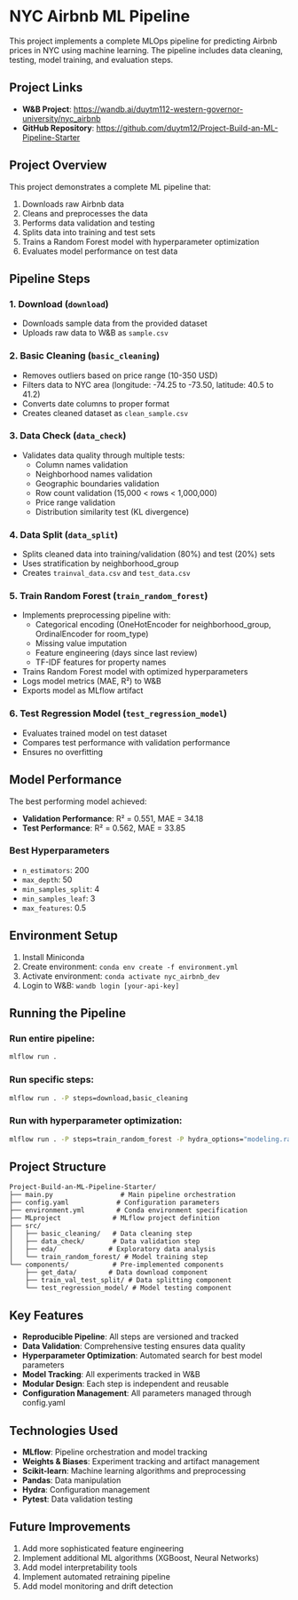 # NYC Airbnb ML Pipeline

This project implements a complete MLOps pipeline for predicting Airbnb prices in NYC using machine learning. The pipeline includes data cleaning, testing, model training, and evaluation steps.

## Project Links

- **W&B Project**: https://wandb.ai/duytm112-western-governor-university/nyc_airbnb
- **GitHub Repository**: https://github.com/duytm12/Project-Build-an-ML-Pipeline-Starter

## Project Overview

This project demonstrates a complete ML pipeline that:
1. Downloads raw Airbnb data
2. Cleans and preprocesses the data
3. Performs data validation and testing
4. Splits data into training and test sets
5. Trains a Random Forest model with hyperparameter optimization
6. Evaluates model performance on test data

## Pipeline Steps

### 1. Download (`download`)
- Downloads sample data from the provided dataset
- Uploads raw data to W&B as `sample.csv`

### 2. Basic Cleaning (`basic_cleaning`)
- Removes outliers based on price range (10-350 USD)
- Filters data to NYC area (longitude: -74.25 to -73.50, latitude: 40.5 to 41.2)
- Converts date columns to proper format
- Creates cleaned dataset as `clean_sample.csv`

### 3. Data Check (`data_check`)
- Validates data quality through multiple tests:
  - Column names validation
  - Neighborhood names validation
  - Geographic boundaries validation
  - Row count validation (15,000 < rows < 1,000,000)
  - Price range validation
  - Distribution similarity test (KL divergence)

### 4. Data Split (`data_split`)
- Splits cleaned data into training/validation (80%) and test (20%) sets
- Uses stratification by neighborhood_group
- Creates `trainval_data.csv` and `test_data.csv`

### 5. Train Random Forest (`train_random_forest`)
- Implements preprocessing pipeline with:
  - Categorical encoding (OneHotEncoder for neighborhood_group, OrdinalEncoder for room_type)
  - Missing value imputation
  - Feature engineering (days since last review)
  - TF-IDF features for property names
- Trains Random Forest model with optimized hyperparameters
- Logs model metrics (MAE, R²) to W&B
- Exports model as MLflow artifact

### 6. Test Regression Model (`test_regression_model`)
- Evaluates trained model on test dataset
- Compares test performance with validation performance
- Ensures no overfitting

## Model Performance

The best performing model achieved:
- **Validation Performance**: R² = 0.551, MAE = 34.18
- **Test Performance**: R² = 0.562, MAE = 33.85

### Best Hyperparameters
- `n_estimators`: 200
- `max_depth`: 50
- `min_samples_split`: 4
- `min_samples_leaf`: 3
- `max_features`: 0.5

## Environment Setup

1. Install Miniconda
2. Create environment: `conda env create -f environment.yml`
3. Activate environment: `conda activate nyc_airbnb_dev`
4. Login to W&B: `wandb login [your-api-key]`

## Running the Pipeline

### Run entire pipeline:
```bash
mlflow run .
```

### Run specific steps:
```bash
mlflow run . -P steps=download,basic_cleaning
```

### Run with hyperparameter optimization:
```bash
mlflow run . -P steps=train_random_forest -P hydra_options="modeling.random_forest.max_depth=10,50 modeling.random_forest.n_estimators=100,200 -m"
```

## Project Structure

```
Project-Build-an-ML-Pipeline-Starter/
├── main.py                 # Main pipeline orchestration
├── config.yaml            # Configuration parameters
├── environment.yml        # Conda environment specification
├── MLproject             # MLflow project definition
├── src/
│   ├── basic_cleaning/   # Data cleaning step
│   ├── data_check/       # Data validation step
│   ├── eda/             # Exploratory data analysis
│   └── train_random_forest/ # Model training step
└── components/           # Pre-implemented components
    ├── get_data/        # Data download component
    ├── train_val_test_split/ # Data splitting component
    └── test_regression_model/ # Model testing component
```

## Key Features

- **Reproducible Pipeline**: All steps are versioned and tracked
- **Data Validation**: Comprehensive testing ensures data quality
- **Hyperparameter Optimization**: Automated search for best model parameters
- **Model Tracking**: All experiments tracked in W&B
- **Modular Design**: Each step is independent and reusable
- **Configuration Management**: All parameters managed through config.yaml

## Technologies Used

- **MLflow**: Pipeline orchestration and model tracking
- **Weights & Biases**: Experiment tracking and artifact management
- **Scikit-learn**: Machine learning algorithms and preprocessing
- **Pandas**: Data manipulation
- **Hydra**: Configuration management
- **Pytest**: Data validation testing

## Future Improvements

1. Add more sophisticated feature engineering
2. Implement additional ML algorithms (XGBoost, Neural Networks)
3. Add model interpretability tools
4. Implement automated retraining pipeline
5. Add model monitoring and drift detection
